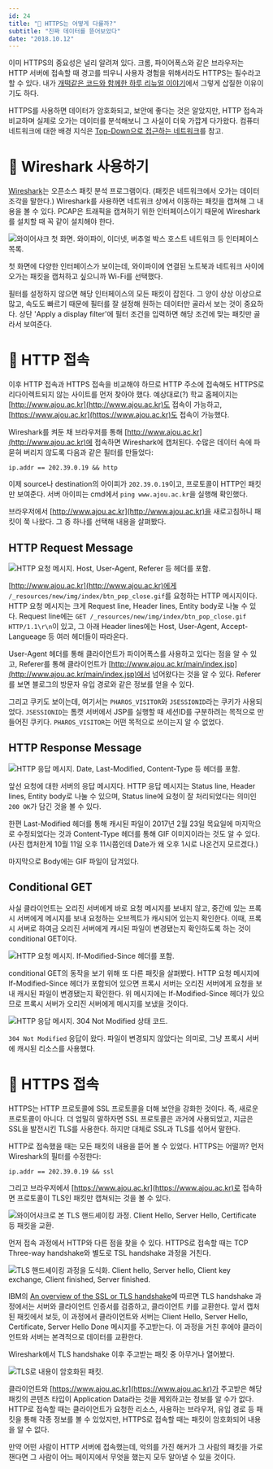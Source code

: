 ```yaml
---
id: 24
title: "🔐 HTTPS는 어떻게 다를까?"
subtitle: "진짜 데이터를 뜯어보았다"
date: "2018.10.12"
---
```


이미 HTTPS의 중요성은 널리 알려져 있다. 크롬, 파이어폭스와 같은 브라우저는 HTTP 서버에 접속할 때 경고를 띄우니 사용자 경험을 위해서라도 HTTPS는 필수라고 할 수 있다. 내가 [개떡같은 코드와 함께한 하루 리뉴얼 이야기](https://parksb.github.io/article/15.html)에서 그렇게 삽질한 이유이기도 하다.

HTTPS를 사용하면 데이터가 암호화되고, 보안에 좋다는 것은 알았지만, HTTP 접속과 비교하며 실제로 오가는 데이터를 분석해보니 그 사실이 더욱 가깝게 다가왔다. 컴퓨터 네트워크에 대한 배경 지식은 [Top-Down으로 접근하는 네트워크](https://parksb.github.io/article/23.html)를 참고.

# 🦈 Wireshark 사용하기

[Wireshark](https://www.wireshark.org/)는 오픈소스 패킷 분석 프로그램이다. (패킷은 네트워크에서 오가는 데이터 조각을 말한다.) Wireshark를 사용하면 네트워크 상에서 이동하는 패킷을 캡쳐해 그 내용을 볼 수 있다. PCAP은 트래픽을 캡쳐하기 위한 인터페이스이기 때문에 Wireshark를 설치할 때 꼭 같이 설치해야 한다.

![와이어샤크 첫 화면. 와이파이, 이더넷, 버추얼 박스 호스트 네트워크 등 인터페이스 목록.](https://user-images.githubusercontent.com/6410412/46820899-416fde00-cdc2-11e8-95ac-74230c5c0476.PNG)

첫 화면에 다양한 인터페이스가 보이는데, 와이파이에 연결된 노트북과 네트워크 사이에 오가는 패킷을 캡처하고 싶으니까 Wi-Fi를 선택했다.

필터를 설정하지 않으면 해당 인터페이스의 모든 패킷이 잡힌다. 그 양이 상상 이상으로 많고, 속도도 빠르기 때문에 필터를 잘 설정해 원하는 데이터만 골라서 보는 것이 중요하다. 상단 'Apply a display filter'에 필터 조건을 입력하면 해당 조건에 맞는 패킷만 골라서 보여준다.

# 🔌 HTTP 접속

이후 HTTP 접속과 HTTPS 접속을 비교해야 하므로 HTTP 주소에 접속해도 HTTPS로 리다이렉트되지 않는 사이트를 먼저 찾아야 했다. 예상대로(?) 학교 홈페이지는 [http://www.ajou.ac.kr](http://www.ajou.ac.kr)도 접속이 가능하고, [https://www.ajou.ac.kr](https://www.ajou.ac.kr)도 접속이 가능했다.

Wireshark를 켜둔 채 브라우저를 통해 [http://www.ajou.ac.kr](http://www.ajou.ac.kr)에 접속하면 Wireshark에 캡처된다. 수많은 데이터 속에 파묻혀 버리지 않도록 다음과 같은 필터를 만들었다:

```
ip.addr == 202.39.0.19 && http
```

이제 source나 destination의 아이피가 `202.39.0.19`이고, 프로토콜이 HTTP인 패킷만 보여준다. 서버 아이피는 cmd에서 `ping www.ajou.ac.kr`을 실행해 확인했다.

브라우저에서 [http://www.ajou.ac.kr](http://www.ajou.ac.kr)을 새로고침하니 패킷이 쭉 나왔다. 그 중 하나를 선택해 내용을 살펴봤다.

## HTTP Request Message

![HTTP 요청 메시지. Host, User-Agent, Referer 등 헤더를 포함.](https://user-images.githubusercontent.com/6410412/46820151-7713c780-cdc0-11e8-9375-c29b9d82addf.png)

[http://www.ajou.ac.kr](http://www.ajou.ac.kr)에게 `/_resources/new/img/index/btn_pop_close.gif`를 요청하는 HTTP 메시지이다. HTTP 요청 메시지는 크게 Request line, Header lines, Entity body로 나눌 수 있다. Request line에는 `GET /_resources/new/img/index/btn_pop_close.gif HTTP/1.1\r\n`이 있고, 그 아래 Header lines에는 Host, User-Agent, Accept-Langueage 등 여러 헤더들이 따라온다.

User-Agent 헤더를 통해 클라이언트가 파이어폭스를 사용하고 있다는 점을 알 수 있고, Referer를 통해 클라이언트가 [http://www.ajou.ac.kr/main/index.jsp](http://www.ajou.ac.kr/main/index.jsp)에서 넘어왔다는 것을 알 수 있다. Referer를 보면 블로그의 방문자 유입 경로와 같은 정보를 얻을 수 있다.

그리고 쿠키도 보이는데, 여기서는 `PHAROS_VISITOR`와 `JSESSIONID`라는 쿠키가 사용되었다. `JSESSIONID`는 톰캣 서버에서 JSP를 실행할 때 세션ID를 구분하려는 목적으로 만들어진 쿠키다. `PHAROS_VISITOR`는 어떤 목적으로 쓰이는지 알 수 없었다.

## HTTP Response Message

![HTTP 응답 메시지. Date, Last-Modified, Content-Type 등 헤더를 포함.](https://user-images.githubusercontent.com/6410412/46820158-7844f480-cdc0-11e8-9c0a-952badf7662b.png)

앞선 요청에 대한 서버의 응답 메시지다. HTTP 응답 메시지는 Status line, Header lines, Entity body로 나눌 수 있으며, Status line에 요청이 잘 처리되었다는 의미인 `200 OK`가 담긴 것을 볼 수 있다.

한편 Last-Modified 헤더를 통해 캐시된 파일이 2017년 2월 23일 목요일에 마지막으로 수정되었다는 것과 Content-Type 헤더를 통해 GIF 이미지이라는 것도 알 수 있다. (사진 캡처한게 10월 11일 오후 11시쯤인데 Date가 왜 오후 1시로 나온건지 모르겠다.)

마지막으로 Body에는 GIF 파일이 담겨있다.

## Conditional GET

사실 클라이언트는 오리진 서버에게 바로 요청 메시지를 보내지 않고, 중간에 있는 프록시 서버에게 메시지를 보내 요청하는 오브젝트가 캐시되어 있는지 확인한다. 이때, 프록시 서버로 하여금 오리진 서버에게 캐시된 파일이 변경됐는지 확인하도록 하는 것이 conditional GET이다.  

![HTTP 요청 메시지. If-Modified-Since 헤더를 포함.](https://user-images.githubusercontent.com/6410412/46820153-77ac5e00-cdc0-11e8-946c-6d07497e4e6f.png)

conditional GET의 동작을 보기 위해 또 다른 패킷을 살펴봤다. HTTP 요청 메시지에 If-Modified-Since 헤더가 포함되어 있으면 프록시 서버는 오리진 서버에게 요청을 보내 캐시된 파일이 변경됐는지 확인한다. 위 메시지에는 If-Modified-Since 헤더가 있으므로 프록시 서버가 오리진 서버에게 메시지를 보냈을 것이다.

![HTTP 응답 메시지. 304 Not Modified 상태 코드.](https://user-images.githubusercontent.com/6410412/46820152-77ac5e00-cdc0-11e8-8883-5e0f072437e2.png)

`304 Not Modified` 응답이 왔다. 파일이 변경되지 않았다는 의미로, 그냥 프록시 서버에 캐시된 리소스를 사용했다.

# 🔌 HTTPS 접속

HTTPS는 HTTP 프로토콜에 SSL 프로토콜을 더해 보안을 강화한 것이다. 즉, 새로운 프로토콜이 아니다. 더 엄밀히 말하자면 SSL 프로토콜은 과거에 사용되었고, 지금은 SSL을 발전시킨 TLS를 사용한다. 하지만 대체로 SSL과 TLS를 섞어서 말한다.

HTTP로 접속했을 때는 모든 패킷의 내용을 뜯어 볼 수 있었다. HTTPS는 어떨까? 먼저 Wireshark의 필터를 수정한다:

```
ip.addr == 202.39.0.19 && ssl
```

그리고 브라우저에서 [https://www.ajou.ac.kr](https://www.ajou.ac.kr)로 접속하면 프로토콜이 TLS인 패킷만 캡쳐되는 것을 볼 수 있다.

![와이어샤크로 본 TLS 핸드셰이킹 과정. Client Hello, Server Hello, Certificate 등 패킷을 교환.](https://user-images.githubusercontent.com/6410412/46820157-7844f480-cdc0-11e8-9016-4eb02a644f95.png)

먼저 접속 과정에서 HTTP와 다른 점을 찾을 수 있다. HTTPS로 접속할 때는 TCP Three-way handshake와 별도로 TSL handshake 과정을 거친다.

![TLS 핸드셰이킹 과정을 도식화. Client hello, Server hello, Client key exchange, Client finished, Server finished.](https://user-images.githubusercontent.com/6410412/54861461-66eb1580-4d6c-11e9-8e89-806544c7a1cd.gif)

IBM의 [An overview of the SSL or TLS handshake](https://www.ibm.com/support/knowledgecenter/en/SSFKSJ_7.1.0/com.ibm.mq.doc/sy10660_.htm)에 따르면 TLS handshake 과정에서는 서버와 클라이언트 인증서를 검증하고, 클라이언트 키를 교환한다. 앞서 캡처된 패킷에서 보듯, 이 과정에서 클라이언트와 서버는 Client Hello, Server Hello, Certificate, Server Hello Done 메시지를 주고받는다. 이 과정을 거친 후에야 클라이언트와 서버는 본격적으로 데이터를 교환한다.

Wireshark에서 TLS handshake 이후 주고받는 패킷 중 아무거나 열어봤다.

![TLS로 내용이 암호화된 패킷.](https://user-images.githubusercontent.com/6410412/46820155-77ac5e00-cdc0-11e8-9193-8465aaddf255.png)

클라이언트와 [https://www.ajou.ac.kr](https://www.ajou.ac.kr)가 주고받은 해당 패킷의 콘텐츠 타입이 Application Data라는 것을 제외하고는 정보를 알 수가 없다. HTTP로 접속할 때는 클라이언트가 요청한 리소스, 사용하는 브라우저, 유입 경로 등 패킷을 통해 각종 정보를 볼 수 있었지만, HTTPS로 접속할 때는 패킷이 암호화되어 내용을 알 수 없다.

만약 어떤 사람이 HTTP 서버에 접속했는데, 악의를 가진 해커가 그 사람의 패킷을 가로챈다면 그 사람이 어느 페이지에서 무엇을 했는지 모두 알아낼 수 있을 것이다.
